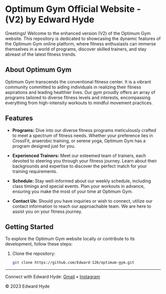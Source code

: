 # Optimum Gym Official Website - (V2) by Edward Hyde

Greetings! Welcome to the enhanced version (V2) of the Optimum Gym website. This repository is dedicated to showcasing the dynamic features of the Optimum Gym online platform, where fitness enthusiasts can immerse themselves in a world of programs, discover skilled trainers, and stay abreast of the latest fitness trends.

## About Optimum Gym

Optimum Gym transcends the conventional fitness center. It is a vibrant community committed to aiding individuals in realizing their fitness aspirations and leading healthier lives. Our gym proudly offers an array of programs tailored to diverse fitness levels and interests, encompassing everything from high-intensity workouts to mindful movement practices.

## Features

- **Programs:** Dive into our diverse fitness programs meticulously crafted to meet a spectrum of fitness needs. Whether your preference lies in CrossFit, anaerobic training, or serene yoga, Optimum Gym has a program designed just for you.

- **Experienced Trainers:** Meet our esteemed team of trainers, each devoted to steering you through your fitness journey. Learn about their backgrounds and expertise to discover the perfect match for your training requirements.

- **Schedule:** Stay well-informed about our weekly schedule, including class timings and special events. Plan your workouts in advance, ensuring you make the most of your time at Optimum Gym.

- **Contact Us:** Should you have inquiries or wish to connect, utilize our contact information to reach our approachable team. We are here to assist you on your fitness journey.

## Getting Started

To explore the Optimum Gym website locally or contribute to its development, follow these steps:

1. Clone the repository:

   ```bash
   git clone https://github.com/Edward-126/optimum-gym.git
   ```

---

Connect with Edward Hyde: [Gmail](edwardhyde20126@gmail.com) &bull; [Instagram](https://www.instagram.com/morningstar_126/)

&copy; 2023 Edward Hyde
